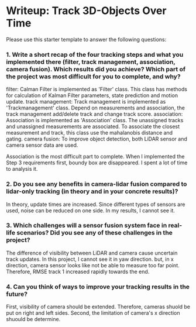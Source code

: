 # Writeup: Track 3D-Objects Over Time

Please use this starter template to answer the following questions:

### 1. Write a short recap of the four tracking steps and what you implemented there (filter, track management, association, camera fusion). Which results did you achieve? Which part of the project was most difficult for you to complete, and why?
filter: Calman Filter is implemented as 'Filter' class. This class has methods for calculation of Kalman Filter parameters, state prediction and motion update.
track management: Track management is implemented as 'Trackmanagement' class. 
                  Depend on measurements and association, the track management add/delete track and change track score.
association: Association is implemented as 'Association' class. The unassigned tracks and unassigned measurements are associated.
             To associate the closest measurement and track, this class use the mahalanobis distance and gating.
camera fusion: To improve object detection, both LiDAR sensor and camera sensor data are used.

Association is the most difficult part to complete.
When I implemented the Step 3 requirements first, boundy box are disappeared.
I spent a lot of time to analysis it.

### 2. Do you see any benefits in camera-lidar fusion compared to lidar-only tracking (in theory and in your concrete results)? 
In theory, update times are increased. Since different types of sensors are used, noise can be reduced on one side.
In my results, I cannot see it.

### 3. Which challenges will a sensor fusion system face in real-life scenarios? Did you see any of these challenges in the project?
The difference of visibility between LiDAR and camera cause uncertain track updates.
In this project, I cannot see it in yaw direction. but, in x direction, camera sensor looks like not be able to measure too far point.
Therefore, RMSE track 1 increased rapidly towards the end.


### 4. Can you think of ways to improve your tracking results in the future?
First, visibility of camera should be extended. Therefore, cameras shuold be put on right and left sides.
Second, the limitation of camera's x direction shuould be determine.



